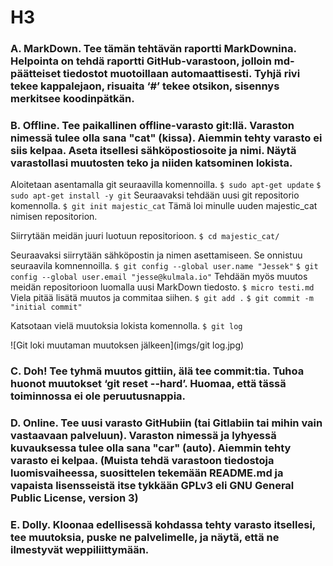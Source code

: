 # H3

### A. MarkDown. Tee tämän tehtävän raportti MarkDownina. Helpointa on tehdä raportti GitHub-varastoon, jolloin md-päätteiset tiedostot muotoillaan automaattisesti. Tyhjä rivi tekee kappalejaon, risuaita ‘#’ tekee otsikon, sisennys merkitsee koodinpätkän.

### B. Offline. Tee paikallinen offline-varasto git:llä. Varaston nimessä tulee olla sana "cat" (kissa). Aiemmin tehty varasto ei siis kelpaa. Aseta itsellesi sähköpostiosoite ja nimi. Näytä varastollasi muutosten teko ja niiden katsominen lokista.

Aloitetaan asentamalla git seuraavilla komennoilla. `$ sudo apt-get update` `$ sudo apt-get install -y git` Seuraavaksi tehdään uusi git repositorio komennolla. `$ git init majestic_cat` Tämä loi minulle uuden majestic_cat nimisen repositorion. 

Siirrytään meidän juuri luotuun repositorioon. `$ cd majestic_cat/` 

Seuraavaksi siirrytään sähköpostin ja nimen asettamiseen. Se onnistuu seuraavila komnennoilla. `$ git config --global user.name "Jessek"` `$ git config --global user.email "jesse@kulmala.io"` Tehdään myös muutos meidän repositorioon luomalla uusi MarkDown tiedosto. `$ micro testi.md` Viela pitää lisätä muutos ja commitaa siihen. `$ git add .` `$ git commit -m "initial commit"`

Katsotaan vielä muutoksia lokista komennolla. `$ git log`

![Git loki muutaman muutoksen jälkeen](imgs/git log.jpg)

### C. Doh! Tee tyhmä muutos gittiin, älä tee commit:tia. Tuhoa huonot muutokset ‘git reset --hard’. Huomaa, että tässä toiminnossa ei ole peruutusnappia.

### D. Online. Tee uusi varasto GitHubiin (tai Gitlabiin tai mihin vain vastaavaan palveluun). Varaston nimessä ja lyhyessä kuvauksessa tulee olla sana "car" (auto). Aiemmin tehty varasto ei kelpaa. (Muista tehdä varastoon tiedostoja luomisvaiheessa, suosittelen tekemään README.md ja vapaista lisensseistä itse tykkään GPLv3 eli GNU General Public License, version 3)

### E. Dolly. Kloonaa edellisessä kohdassa tehty varasto itsellesi, tee muutoksia, puske ne palvelimelle, ja näytä, että ne ilmestyvät weppiliittymään.

